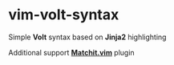 # vim-volt-syntax
Simple **Volt** syntax based on **Jinja2** highlighting

Additional support [**Matchit.vim**](https://github.com/vim-scripts/matchit.zip) plugin
